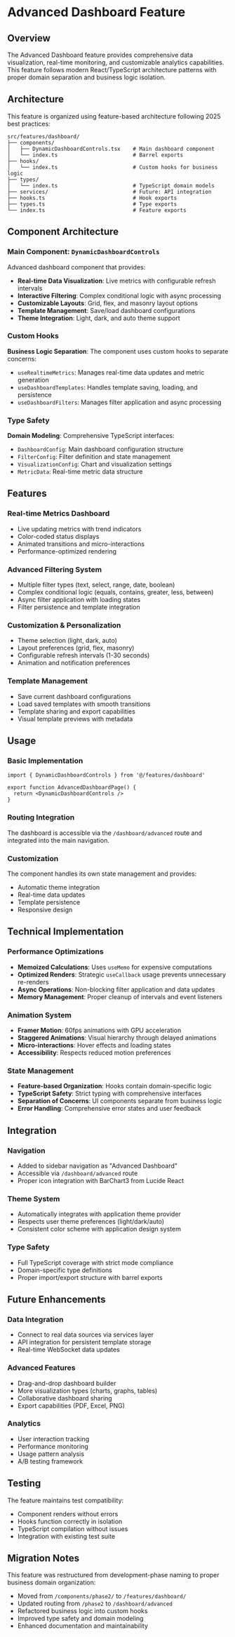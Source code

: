 # Advanced Dashboard Feature

## Overview

The Advanced Dashboard feature provides comprehensive data visualization, real-time monitoring, and customizable analytics capabilities. This feature follows modern React/TypeScript architecture patterns with proper domain separation and business logic isolation.

## Architecture

This feature is organized using feature-based architecture following 2025 best practices:

```
src/features/dashboard/
├── components/
│   ├── DynamicDashboardControls.tsx    # Main dashboard component
│   └── index.ts                        # Barrel exports
├── hooks/
│   └── index.ts                        # Custom hooks for business logic
├── types/
│   └── index.ts                        # TypeScript domain models
├── services/                           # Future: API integration
├── hooks.ts                            # Hook exports
├── types.ts                            # Type exports
└── index.ts                            # Feature exports
```

## Component Architecture

### Main Component: `DynamicDashboardControls`

Advanced dashboard component that provides:

- **Real-time Data Visualization**: Live metrics with configurable refresh intervals
- **Interactive Filtering**: Complex conditional logic with async processing
- **Customizable Layouts**: Grid, flex, and masonry layout options
- **Template Management**: Save/load dashboard configurations
- **Theme Integration**: Light, dark, and auto theme support

### Custom Hooks

**Business Logic Separation**: The component uses custom hooks to separate concerns:

- `useRealtimeMetrics`: Manages real-time data updates and metric generation
- `useDashboardTemplates`: Handles template saving, loading, and persistence
- `useDashboardFilters`: Manages filter application and async processing

### Type Safety

**Domain Modeling**: Comprehensive TypeScript interfaces:

- `DashboardConfig`: Main dashboard configuration structure
- `FilterConfig`: Filter definition and state management
- `VisualizationConfig`: Chart and visualization settings
- `MetricData`: Real-time metric data structure

## Features

### Real-time Metrics Dashboard
- Live updating metrics with trend indicators
- Color-coded status displays
- Animated transitions and micro-interactions
- Performance-optimized rendering

### Advanced Filtering System
- Multiple filter types (text, select, range, date, boolean)
- Complex conditional logic (equals, contains, greater, less, between)
- Async filter application with loading states
- Filter persistence and template integration

### Customization & Personalization
- Theme selection (light, dark, auto)
- Layout preferences (grid, flex, masonry)
- Configurable refresh intervals (1-30 seconds)
- Animation and notification preferences

### Template Management
- Save current dashboard configurations
- Load saved templates with smooth transitions
- Template sharing and export capabilities
- Visual template previews with metadata

## Usage

### Basic Implementation

```tsx
import { DynamicDashboardControls } from '@/features/dashboard'

export function AdvancedDashboardPage() {
  return <DynamicDashboardControls />
}
```

### Routing Integration

The dashboard is accessible via the `/dashboard/advanced` route and integrated into the main navigation.

### Customization

The component handles its own state management and provides:
- Automatic theme integration
- Real-time data updates
- Template persistence
- Responsive design

## Technical Implementation

### Performance Optimizations
- **Memoized Calculations**: Uses `useMemo` for expensive computations
- **Optimized Renders**: Strategic `useCallback` usage prevents unnecessary re-renders
- **Async Operations**: Non-blocking filter application and data updates
- **Memory Management**: Proper cleanup of intervals and event listeners

### Animation System
- **Framer Motion**: 60fps animations with GPU acceleration
- **Staggered Animations**: Visual hierarchy through delayed animations
- **Micro-interactions**: Hover effects and loading states
- **Accessibility**: Respects reduced motion preferences

### State Management
- **Feature-based Organization**: Hooks contain domain-specific logic
- **TypeScript Safety**: Strict typing with comprehensive interfaces
- **Separation of Concerns**: UI components separate from business logic
- **Error Handling**: Comprehensive error states and user feedback

## Integration

### Navigation
- Added to sidebar navigation as "Advanced Dashboard"
- Accessible via `/dashboard/advanced` route
- Proper icon integration with BarChart3 from Lucide React

### Theme System
- Automatically integrates with application theme provider
- Respects user theme preferences (light/dark/auto)
- Consistent color scheme with application design system

### Type Safety
- Full TypeScript coverage with strict mode compliance
- Domain-specific type definitions
- Proper import/export structure with barrel exports

## Future Enhancements

### Data Integration
- Connect to real data sources via services layer
- API integration for persistent template storage
- Real-time WebSocket data updates

### Advanced Features
- Drag-and-drop dashboard builder
- More visualization types (charts, graphs, tables)
- Collaborative dashboard sharing
- Export capabilities (PDF, Excel, PNG)

### Analytics
- User interaction tracking
- Performance monitoring
- Usage pattern analysis
- A/B testing framework

## Testing

The feature maintains test compatibility:
- Component renders without errors
- Hooks function correctly in isolation
- TypeScript compilation without issues
- Integration with existing test suite

## Migration Notes

This feature was restructured from development-phase naming to proper business domain organization:
- Moved from `/components/phase2/` to `/features/dashboard/`
- Updated routing from `/phase2` to `/dashboard/advanced`
- Refactored business logic into custom hooks
- Improved type safety and domain modeling
- Enhanced documentation and maintainability